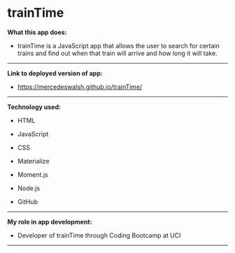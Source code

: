 # trainTime

**What this app does:**

- trainTime is a JavaScript app that allows the user to search for certain trains and find out when that train will arrive and how long it will take. 

---

**Link to deployed version of app:**

- https://mercedeswalsh.github.io/trainTime/

---

**Technology used:**

- HTML

- JavaScript

- CSS

- Materialize

- Moment.js

- Node.js

- GitHub

---

**My role in app development:**

- Developer of trainTime through Coding Bootcamp at UCI

---
